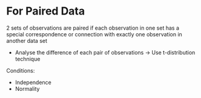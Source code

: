 # For Paired Data

2 sets of observations are paired if each observation in one set has a special correspondence or connection with exactly one observation in another data set

- Analyse the difference of each pair of observations → Use t-distribution technique

Conditions:

- Independence
- Normality